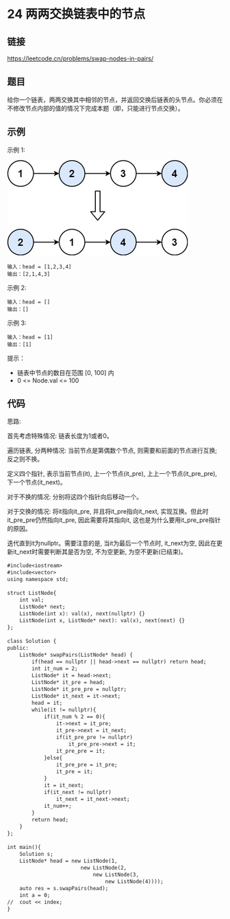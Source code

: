 # 24 两两交换链表中的节点
## 链接
https://leetcode.cn/problems/swap-nodes-in-pairs/

## 题目 
给你一个链表，两两交换其中相邻的节点，并返回交换后链表的头节点。你必须在不修改节点内部的值的情况下完成本题（即，只能进行节点交换）。

## 示例
示例 1:

![](img/4example.jpg)
```
输入：head = [1,2,3,4]
输出：[2,1,4,3]
```
示例 2:
```
输入：head = []
输出：[]
```
示例 3:
```
输入：head = [1]
输出：[1]
```

提示：

- 链表中节点的数目在范围 [0, 100] 内
- 0 <= Node.val <= 100

## 代码
思路:

首先考虑特殊情况: 链表长度为1或者0。

遍历链表, 分两种情况: 当前节点是第偶数个节点, 则需要和前面的节点进行互换; 反之则不换。

定义四个指针, 表示当前节点(it), 上一个节点(it_pre), 上上一个节点(it_pre_pre), 下一个节点(it_next)。

对于不换的情况: 分别将这四个指针向后移动一个。

对于交换的情况: 将it指向it_pre, 并且将it_pre指向it_next, 实现互换。但此时it_pre_pre仍然指向it_pre, 因此需要将其指向it, 这也是为什么要用it_pre_pre指针的原因。

迭代直到it为nullptr。需要注意的是, 当it为最后一个节点时, it_next为空, 因此在更新it_next时需要判断其是否为空, 不为空更新, 为空不更新(已结束)。

```
#include<iostream>
#include<vector>
using namespace std;

struct ListNode{
    int val;
    ListNode* next;
    ListNode(int x): val(x), next(nullptr) {}
    ListNode(int x, ListNode* next): val(x), next(next) {}
};

class Solution {
public:
    ListNode* swapPairs(ListNode* head) {
        if(head == nullptr || head->next == nullptr) return head;
        int it_num = 2;
        ListNode* it = head->next;
        ListNode* it_pre = head;
        ListNode* it_pre_pre = nullptr;
        ListNode* it_next = it->next;
        head = it;
        while(it != nullptr){
            if(it_num % 2 == 0){
                it->next = it_pre;
                it_pre->next = it_next;
                if(it_pre_pre != nullptr)
                    it_pre_pre->next = it;
                it_pre_pre = it;    
            }else{
                it_pre_pre = it_pre;
                it_pre = it;
            }
            it = it_next;
            if(it_next != nullptr)
                it_next = it_next->next;
            it_num++;
        }
        return head;
    }
};

int main(){
    Solution s;
    ListNode* head = new ListNode(1,
                        new ListNode(2,
                            new ListNode(3,
                                new ListNode(4))));
    auto res = s.swapPairs(head);
    int a = 0;
//  cout << index;
}
```